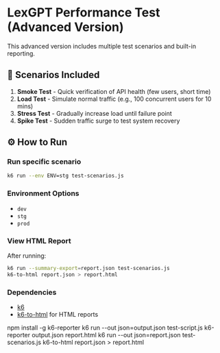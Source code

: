 # LexGPT Performance Test (Advanced Version)

This advanced version includes multiple test scenarios and built-in reporting.

## 🚀 Scenarios Included
1. **Smoke Test** - Quick verification of API health (few users, short time)
2. **Load Test** - Simulate normal traffic (e.g., 100 concurrent users for 10 mins)
3. **Stress Test** - Gradually increase load until failure point
4. **Spike Test** - Sudden traffic surge to test system recovery

## ⚙️ How to Run
### Run specific scenario
```bash
k6 run --env ENV=stg test-scenarios.js
```

### Environment Options
- `dev`
- `stg`
- `prod`

### View HTML Report
After running:
```bash
k6 run --summary-export=report.json test-scenarios.js
k6-to-html report.json > report.html
```

### Dependencies
- [k6](https://k6.io/)
- [k6-to-html](https://github.com/MattiSG/k6-to-html) for HTML reports


npm install -g k6-reporter
k6 run --out json=output.json test-script.js
k6-reporter output.json report.html
k6 run --out json=report.json test-scenarios.js
k6-to-html report.json > report.html